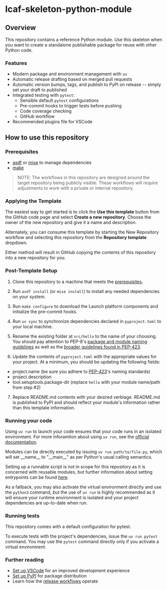 # lcaf-skeleton-python-module

## Overview

This repository contains a reference Python module. Use this skeleton when you want to create a standalone publishable package for reuse with other Python code.

### Features

- Modern package and environment management with `uv`
- Automatic release drafting based on merged pull requests
- Automatic version bumps, tags, and publish to PyPI on release -- simply set your draft to published
- Integrated testing with `pytest`:
    - Sensible default `pytest` configurations
    - Pre-commit hooks to trigger tests before pushing
    - Code coverage checking
    - GitHub workflow
- Recommended plugins file for VSCode

## How to use this repository

### Prerequisites

- [asdf](https://github.com/asdf-vm/asdf) or [mise](https://mise.jdx.dev/) to manage dependencies
- [make](https://www.gnu.org/software/make/)

> NOTE: The workflows in this repository are designed around the target repository being publicly visible. These workflows will require adjustments to work with a private or internal repository.

### Applying the Template

The easiest way to get started is to click the **Use this template** button from the GitHub code page and select **Create a new repository**. Choose the owner of the new repository and give it a name and description. 

Alternately, you can consume this template by starting the New Repository workflow and selecting this repository from the **Repository template** dropdown.

Either method will result in GitHub copying the contents of this repository into a new repository for you.

### Post-Template Setup

1. Clone this repository to a machine that meets the [prerequisites](#prerequisites).

2. Run `asdf install` (or `mise install`) to install any needed dependencies on your system.

3. Run `make configure` to download the Launch platform components and initialize the pre-commit hooks.

4. Run `uv sync` to synchronize dependencies declared in `pyproject.toml` to your local machine.

5. Rename the existing folder at `src/hello` to the name of your choosing. You should pay attention to PEP-8's [package and module naming guidelines](https://peps.python.org/pep-0008/#package-and-module-names) as well as the [broader guidelines found in PEP-423](https://peps.python.org/pep-0423/#overview).

6. Update the contents of `pyproject.toml` with the appropriate values for your project. At a minimum, you should be updating the following fields:

- project.name (be sure you adhere to [PEP-423](https://peps.python.org/pep-0423/)'s naming standards)
- project.description
- tool.setuptools.package-dir (replace `hello` with your module name/path from step #2)

7. Replace README.md contents with your desired verbiage. README.md is published to PyPI and should reflect your module's information rather than this template information.

### Running your code

Using `uv run` to launch your code ensures that your code runs in an isolated environment. For more inforamtion about using `uv run`, see the [official documentation](https://docs.astral.sh/uv/concepts/projects/run/).  

Modules can be directly executed by issuing `uv run path/to/file.py`, which will set \_\_name\_\_ to "\_\_main\_\_" as per Python's usual calling semantics. 

Setting up a runnable script is not in scope for this repository as it is concerned with reusable modules, but further information about setting entrypoints can be found [here](https://docs.astral.sh/uv/concepts/projects/config/#entry-points).

As a fallback, you may also activate the virtual environment directly and use the `python3` command, but the use of `uv run` is highly recommended as it will ensure your runtime environment is isolated and your project dependencies are up-to-date when run.

### Running tests

This repository comes with a default configuration for pytest.

To execute tests with the project's dependencies, issue the `uv run pytest` command. You may use the `pytest` command directly only if you activate a virtual environment.

### Further reading

- [Set up VSCode](./docs/ide-vscode.md) for an improved development experience
- [Set up PyPI](./docs/pypi-configuration.md) for package distribution
- Learn how the [release workflows](./docs/release-workflow.md) operate
